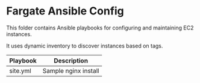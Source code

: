 # Fargate Ansible Config

This folder contains Ansible playbooks for configuring and maintaining EC2 instances.

It uses dynamic inventory to discover instances based on tags.

| Playbook            | Description                  |
|---------------------|------------------------------|
| site.yml            | Sample nginx install         |
